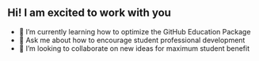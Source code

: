 ## Hi! I am excited to work with you 
-  🌱 I’m currently learning how to optimize the GitHub Education Package
-  💬 Ask me about how to encourage student professional development
-  👯 I’m looking to collaborate on new ideas for maximum student benefit

<!--
**adawright/adawright** is a ✨ _special_ ✨ repository because its `README.md` (this file) appears on your GitHub profile.

Here are some ideas to get you started:

- 🔭 I’m currently working on ...
-
- 👯 I’m looking to collaborate on ...
- 🤔 I’m looking for help with ...
- 💬 Ask me about ...
- 📫 How to reach me: ...
- 😄 Pronouns: ...
- ⚡ Fun fact: ...
-->
